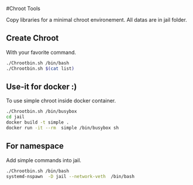 #Chroot Tools


Copy libraries for a minimal chroot environement.
All datas are in jail folder.

## Create Chroot
With your favorite command.
```bash
./Chrootbin.sh /bin/bash
./Chrootbin.sh $(cat list)
```

## Use-it for docker :)
To use simple chroot inside docker container.
```bash
./Chrootbin.sh /bin/busybox
cd jail
docker build -t simple .
docker run -it --rm  simple /bin/busybox sh
```

## For namespace
Add simple commands into jail.
```bash
./Chrootbin.sh /bin/bash
systemd-nspawn  -D jail --network-veth  /bin/bash 
```

